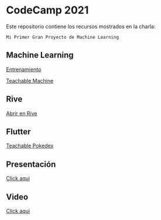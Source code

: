 # CodeCamp 2021

Este repositorio contiene los recursos mostrados en la charla:

`Mi Primer Gran Proyecto de Machine Learning`

## Machine Learning

[Entrenamiento](https://colab.research.google.com/gist/adawolfs/02684920abf29d96e707d6ca9aec644a/preprocesamiento_entrenamiento.ipynb)

[Teachable Machine](https://teachablemachine.withgoogle.com/)

## Rive

[Abrir en Rive](https://rive.app/a/adawolfs/files/flare/flutter-dex-kalos)

## Flutter

[Teachable Pokedex](https://github.com/adawolfs/teachable_pokedex)

## Presentación

[Click aqui](https://docs.google.com/presentation/d/19pHYuw5ZrqR3gJ_UL9YuDt7XOIs72tMk12HIjhL9ibE/edit?usp=sharing)

## Video

[Click aqui](https://youtu.be/NoHdbsb0Xq8)
